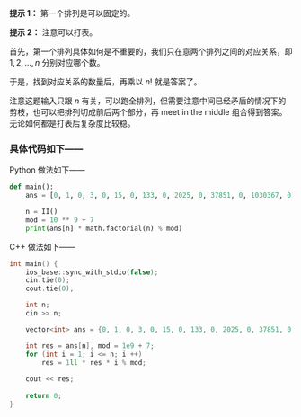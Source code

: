 **提示 1：** 第一个排列是可以固定的。

**提示 2：** 注意可以打表。

首先，第一个排列具体如何是不重要的，我们只在意两个排列之间的对应关系，即 $1,2,\dots,n$ 分别对应哪个数。

于是，找到对应关系的数量后，再乘以 $n!$ 就是答案了。

注意这题输入只跟 $n$ 有关，可以跑全排列，但需要注意中间已经矛盾的情况下的剪枝，也可以把排列切成前后两个部分，再 meet in the middle 组合得到答案。无论如何都是打表后复杂度比较稳。

### 具体代码如下——

Python 做法如下——

```Python []
def main():
    ans = [0, 1, 0, 3, 0, 15, 0, 133, 0, 2025, 0, 37851, 0, 1030367, 0, 36362925, 0]

    n = II()
    mod = 10 ** 9 + 7
    print(ans[n] * math.factorial(n) % mod)
```

C++ 做法如下——

```cpp []
int main() {
    ios_base::sync_with_stdio(false);
    cin.tie(0);
    cout.tie(0);

    int n;
    cin >> n;

    vector<int> ans = {0, 1, 0, 3, 0, 15, 0, 133, 0, 2025, 0, 37851, 0, 1030367, 0, 36362925, 0};

    int res = ans[n], mod = 1e9 + 7;
    for (int i = 1; i <= n; i ++)
        res = 1ll * res * i % mod;
    
    cout << res;
 
    return 0;
}
```